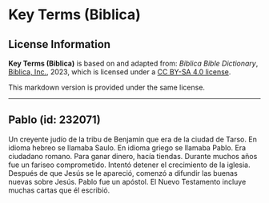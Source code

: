 # Key Terms (Biblica)

## License Information

**Key Terms (Biblica)** is based on and adapted from: _Biblica Bible Dictionary_, [Biblica, Inc.](https://www.biblica.com/), 2023, which is licensed under a [CC BY-SA 4.0 license](https://creativecommons.org/licenses/by-sa/4.0/legalcode.en).

This markdown version is provided under the same license.



--------------------------------

## Pablo (id: 232071)

Un creyente judío de la tribu de Benjamín que era de la ciudad de Tarso. En idioma hebreo se llamaba Saulo. En idioma griego se llamaba Pablo. Era ciudadano romano. Para ganar dinero, hacía tiendas. Durante muchos años fue un fariseo comprometido. Intentó detener el crecimiento de la iglesia. Después de que Jesús se le apareció, comenzó a difundir las buenas nuevas sobre Jesús. Pablo fue un apóstol. El Nuevo Testamento incluye muchas cartas que él escribió.


